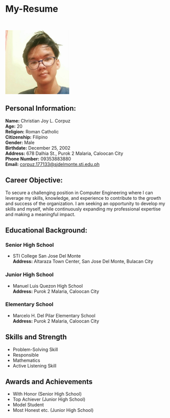# My-Resume
<br />

<img src="https://github.com/IamUnKnOwN25/My-Resume/blob/readme-edits/dvdsfsfsf.jpg" width="200" height="200" /> <br />

## Personal Information:
**Name:** Christian Joy L. Corpuz <br />
**Age:** 20 <br />
**Religion:** Roman Catholic <br />
**Citizenship:** Filipino <br />
**Gender:** Male <br />
**Birthdate:** December 25, 2002 <br />
**Address:** 678 Dalhia St., Purok 2 Malaria, Caloocan City <br />
**Phone Number:** 09353883880 <br />
**Email:** corpuz.177133@sjdelmonte.sti.edu.ph <br />

## Career Objective:
To secure a challenging position in Computer Engineering where I can leverage my skills, knowledge, and experience to contribute to the growth and success of the organization. I am seeking an opportunity to develop my skills and myself, while continuously expanding my professional expertise and making a meaningful impact.

## Educational Background:
### Senior High School
- STI College San Jose Del Monte <br />
**Address:** Altaraza Town Center, San Jose Del Monte, Bulacan City

### Junior High School
- Manuel Luis Quezon High School <br />
**Address:** Purok 2 Malaria, Caloocan City

### Elementary School
- Marcelo H. Del Pilar Elementary School <br />
**Address:** Purok 2 Malaria, Caloocan City

## Skills and Strength
- Problem-Solving Skill
- Responsible
- Mathematics
- Active Listening Skill

## Awards and Achievements
- With Honor (Senior High School)
- Top Achiever (Junior High School)
- Model Student
- Most Honest etc. (Junior High School)    
